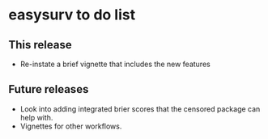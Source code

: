 # easysurv to do list

## This release
* Re-instate a brief vignette that includes the new features


## Future releases

* Look into adding integrated brier scores that the censored package can help 
with.
* Vignettes for other workflows.

